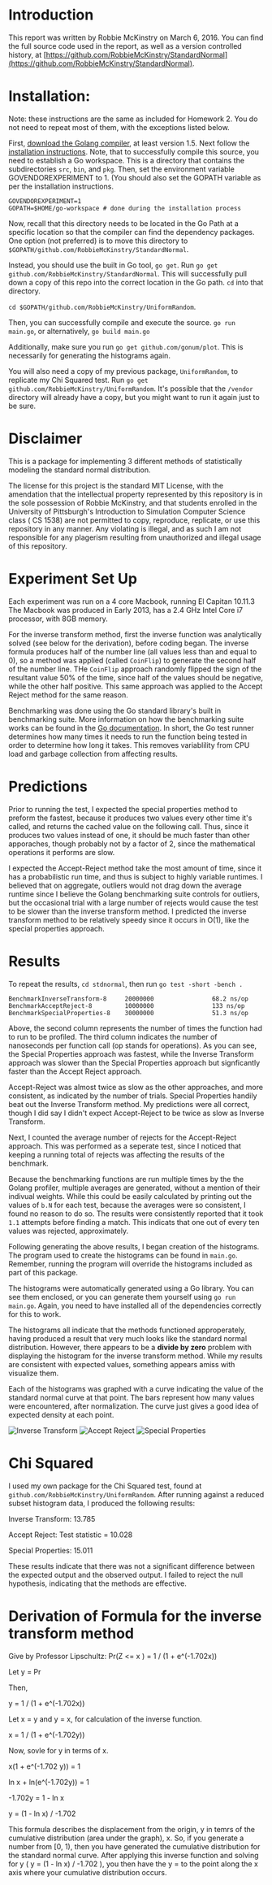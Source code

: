 # Introduction

This report was written by Robbie McKinstry on March 6, 2016. You can find the full source code used in the report, as well as a version controlled history, at [https://github.com/RobbieMcKinstry/StandardNormal](https://github.com/RobbieMcKinstry/StandardNormal).

# Installation:

Note: these instructions are the same as included for Homework 2. You do not need to repeat most of them, with the exceptions listed below.

First, [download the Golang compiler](https://golang.org/dl/), at least version 1.5.
Next follow the [installation instructions](https://golang.org/doc/install). Note, that to successfully compile this source, you need to establish a Go workspace. This is a directory that contains the subdirectories `src`, `bin`, and `pkg`.
Then, set the environment variable GOVENDOREXPERIMENT to 1. (You should also set the GOPATH variable as per the installation instructions.

    GOVENDOREXPERIMENT=1
    GOPATH=$HOME/go-workspace # done during the installation process

Now, recall that this directory needs to be located in the Go Path at a specific location so that the compiler can find the dependency packages. One option (not preferred) is to move this directory to `$GOPATH/github.com/RobbieMcKinstry/StandardNormal`.

Instead, you should use the built in Go tool, `go get`. Run `go get github.com/RobbieMcKinstry/StandardNormal`. This will successfully pull down a copy of this repo into the correct location in the Go path. `cd` into that directory.

`cd $GOPATH/github.com/RobbieMcKinstry/UniformRandom`.

Then, you can successfully compile and execute the source. `go run main.go`, or alternatively, `go build main.go`

Additionally, make sure you run `go get github.com/gonum/plot`. This is necessarily for generating the histograms again.

You will also need a copy of my previous package, `UniformRandom`, to replicate my Chi Squared test. Run `go get github.com/RobbieMcKinstry/UniformRandom`. It's possible that the `/vendor` directory will already have a copy, but you might want to run it again just to be sure. 

# Disclaimer

This is a package for implementing 3 different methods of statistically modeling the standard normal distribution.

The license for this project is the standard MIT License, with the amendation that the intellectual property represented by this repository is in the sole possession of Robbie McKinstry, and that students enrolled in the University of Pittsburgh's Introduction to Simulation Computer Science class ( CS 1538) are not permitted to copy, reproduce, replicate, or use this repository in any manner. Any violating is illegal, and as such I am not responsible for any plagerism resulting from unauthorized and illegal usage of this repository.

# Experiment Set Up

Each experiment was run on a 4 core Macbook, running El Capitan 10.11.3
The Macbook was produced in Early 2013, has a 2.4 GHz Intel Core i7 processor, with 8GB memory.

For the inverse transform method, first the inverse function was analytically solved (see below for the derivation), before coding began. The inverse formula produces half of the number line (all values less than and equal to 0), so a method was applied (called `CoinFlip`) to generate the second half of the number line. THe `CoinFlip` approach randomly flipped the sign of the resultant value 50% of the time, since half of the values should be negative, while the other half positive. This same approach was applied to the Accept Reject method for the same reason.

Benchmarking was done using the Go standard library's built in benchmarking suite. More information on how the benchmarking suite works can be found in the [Go documentation](https://golang.org/pkg/testing/#pkg-overview). In short, the Go test runner determines how many times it needs to run the function being tested in order to determine how long it takes. This removes variablility from CPU load and garbage collection from affecting results.

# Predictions

Prior to running the test, I expected the special properties method to preform the fastest, because it produces two values every other time it's called, and returns the cached value on the following call. Thus, since it produces two values instead of one, it should be much faster than other apporaches, though probably not by a factor of 2, since the mathematical operations it performs are slow.

I expected the Accept-Reject method take the most amount of time, since it has a probabilistic run time, and thus is subject to highly variable runtimes. I believed that on aggregate, outliers would not drag down the average runtime since I believe the Golang benchmarking suite controls for outliers, but the occasional trial with a large number of rejects would cause the test to be slower than the inverse transform method. I predicted the inverse transform method to be relatively speedy since it occurs in O(1), like the special properties approach.

# Results

To repeat the results, `cd stdnormal`, then run `go test -short -bench .`

    BenchmarkInverseTransform-8     20000000                68.2 ns/op
    BenchmarkAcceptReject-8         10000000                133 ns/op
    BenchmarkSpecialProperties-8    30000000                51.3 ns/op


Above, the second column represents the number of times the function had to run to be profiled. The third column indicates the number of nanoseconds per function call (op stands for operations). As you can see, the Special Properties approach was fastest, while the Inverse Transform approach was slower than the Special Properties approach but signficantly faster than the Accept Reject approach.

Accept-Reject was almost twice as slow as the other approaches, and more consistent, as indicated by the number of trials. Special Properties handily beat out the Inverse Transform method. My predictions were all correct, though I did say I didn't expect Accept-Reject to be twice as slow as Inverse Transform.

Next, I counted the average number of rejects for the Accept-Reject approach. This was performed as a seperate test, since I noticed that keeping a running total of rejects was affecting the results of the benchmark.

Because the benchmarking functions are run multiple times by the the Golang profiler, multiple averages are generated, without a mention of their indivual weights. While this could be easily calculated by printing out the values of `b.N` for each test, because the averages were so consistent, I found no reason to do so. The results were consistently reported that it took `1.1` attempts before finding a match. This indicats that one out of every ten values was rejected, approximately.

Following generating the above results, I began creation of the histograms. The program used to create the histograms can be found in `main.go`. Remember, running the program will override the histograms included as part of this package.

The histograms were automatically generated using a Go library. You can see them enclosed, or you can generate them yourself using `go run main.go`. Again, you need to have installed all of the dependencies correctly for this to work.

The histograms all indicate that the methods functioned approperately, having produced a result that very much looks like the standard normal distribution. However, there appears to be a __divide by zero__ problem with displaying the histogram for the inverse transform method. While my results are consistent with expected values, something appears amiss with visualize them.

Each of the histograms was graphed with a curve indicating the value of the standard normal curve at that point. The bars represent how many values were encountered, after normalization. The curve just gives a good idea of expected density at each point. 

![Inverse Transform](inverse_transform_histogram.png)
![Accept Reject](accept_reject_histogram.png)
![Special Properties](polar_histogram.png)

# Chi Squared

I used my own package for the Chi Squared test, found at `github.com/RobbieMcKinstry/UniformRandom`.
After running against a reduced subset histogram data, I produced the following results:

Inverse Transform: 13.785

Accept Reject: Test statistic = 10.028

Special Properties: 15.011

These results indicate that there was not a significant difference between the expected output and the observed output. I failed to reject the null hypothesis, indicating that the methods are effective.

# Derivation of Formula for the inverse transform method

Give by Professor Lipschultz:
Pr(Z <= x ) = 1 / (1 + e^(-1.702x))

Let y = Pr

Then,

y = 1 / (1 + e^(-1.702x))

Let x = y and y = x, for calculation of the inverse function.

x = 1 / (1 + e^(-1.702y))

Now, sovle for y in terms of x.

x(1 + e^(-1.702 y)) = 1

ln x + ln(e^(-1.702y)) = 1

-1.702y = 1 - ln x

y = (1 - ln x) / -1.702

This formula describes the displacement from the origin, y in temrs of the cumulative distribution (area under the graph), x.
So, if you generate a number from [0, 1), then you have generated the cumulative distribution for the standard normal curve. After applying this inverse function and solving for y ( y = (1 - ln x) / -1.702 ), you then have the y = to the point along the x axis where your cumulative distribution occurs.

